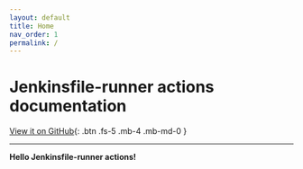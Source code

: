```yaml
---
layout: default
title: Home
nav_order: 1
permalink: /
---
```


# Jenkinsfile-runner actions documentation
[View it on GitHub](https://jenkinsci.github.io/jfr-action-doc/){: .btn .fs-5 .mb-4 .mb-md-0 }

---
**Hello Jenkinsfile-runner actions!**